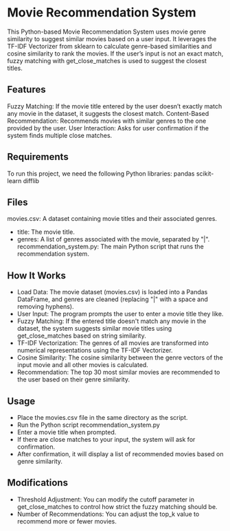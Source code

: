 # Movie Recommendation System
This Python-based Movie Recommendation System uses movie genre similarity to suggest similar movies based on a user input. It leverages the TF-IDF Vectorizer from sklearn to calculate genre-based similarities and cosine similarity to rank the movies. If the user’s input is not an exact match, fuzzy matching with get_close_matches is used to suggest the closest titles.

## Features
Fuzzy Matching: If the movie title entered by the user doesn’t exactly match any movie in the dataset, it suggests the closest match.
Content-Based Recommendation: Recommends movies with similar genres to the one provided by the user.
User Interaction: Asks for user confirmation if the system finds multiple close matches.

## Requirements
To run this project, we need the following Python libraries:
pandas
scikit-learn
difflib

## Files
movies.csv: A dataset containing movie titles and their associated genres.
- title: The movie title.
- genres: A list of genres associated with the movie, separated by "|".
recommendation_system.py: The main Python script that runs the recommendation system.

## How It Works
- Load Data: The movie dataset (movies.csv) is loaded into a Pandas DataFrame, and genres are cleaned (replacing "|" with a space and removing hyphens).
- User Input: The program prompts the user to enter a movie title they like.
- Fuzzy Matching: If the entered title doesn't match any movie in the dataset, the system suggests similar movie titles using get_close_matches based on string similarity.
- TF-IDF Vectorization: The genres of all movies are transformed into numerical representations using the TF-IDF Vectorizer.
- Cosine Similarity: The cosine similarity between the genre vectors of the input movie and all other movies is calculated.
- Recommendation: The top 30 most similar movies are recommended to the user based on their genre similarity.

## Usage
- Place the movies.csv file in the same directory as the script.
- Run the Python script recommendation_system.py
- Enter a movie title when prompted.
- If there are close matches to your input, the system will ask for confirmation.
- After confirmation, it will display a list of recommended movies based on genre similarity.

## Modifications
- Threshold Adjustment: You can modify the cutoff parameter in get_close_matches to control how strict the fuzzy matching should be.
- Number of Recommendations: You can adjust the top_k value to recommend more or fewer movies.
